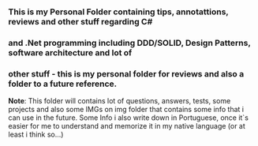 ### This is my Personal Folder containing tips, annotattions, reviews and other stuff regarding C#
### and .Net programming including DDD/SOLID, Design Patterns, software architecture and lot of 
### other stuff - this is my personal folder for reviews and also a folder to a future reference.

**Note**: This folder will contains lot of questions, answers, tests, some projects and also some
IMGs on img folder that contains some info that i can use in the future. Some Info i also write down
in Portuguese, once it`s easier for me to understand and memorize it in my native language (or at 
least i think so...)